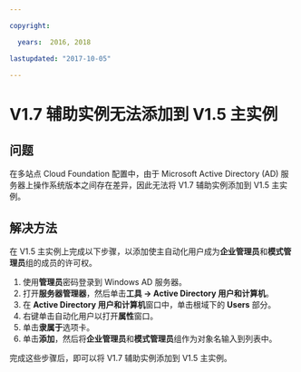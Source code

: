 ```yaml
---

copyright:

  years:  2016, 2018

lastupdated: "2017-10-05"

---
```


# V1.7 辅助实例无法添加到 V1.5 主实例

## 问题
在多站点 Cloud Foundation 配置中，由于 Microsoft Active Directory (AD) 服务器上操作系统版本之间存在差异，因此无法将 V1.7 辅助实例添加到 V1.5 主实例。

## 解决方法
在 V1.5 主实例上完成以下步骤，以添加使主自动化用户成为**企业管理员**和**模式管理员**组的成员的许可权。

1. 使用**管理员**密码登录到 Windows AD 服务器。
2. 打开**服务器管理器**，然后单击**工具 -> Active Directory 用户和计算机**。
4. 在 **Active Directory 用户和计算机**窗口中，单击根域下的 **Users** 部分。
5. 右键单击自动化用户以打开**属性**窗口。
6. 单击**隶属于**选项卡。
7. 单击**添加**，然后将**企业管理员**和**模式管理员**组作为对象名输入到列表中。  

完成这些步骤后，即可以将 V1.7 辅助实例添加到 V1.5 主实例。
